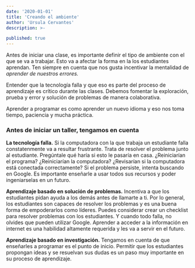 ```yaml
---
date: '2020-01-01'
title: 'Creando el ambiente'
author: 'Ursula Cervantes'
description: >-

published: true
---
```


Antes de iniciar una clase, es importante definir el tipo de ambiente con el que
se va a trabajar. Esto va a afectar la forma en la los estudiantes aprendan.
Ten siempre en cuenta que nos gusta incentivar la mentalidad de _aprender de nuestros errores._

Entender que la tecnología falla y que eso es parte del proceso de aprendizaje es
crítico durante las clases. Debemos fomentar la exploración, prueba y error y
solución de problemas de manera colaborativa.

Aprender a programar es como aprender un nuevo idioma y eso nos toma tiempo,
paciencia y mucha práctica.

### Antes de iniciar un taller, tengamos en cuenta

**La tecnología falla.**
Si la computadora con la que trabaja un estudiante falla constatenmente va a
resultar frustrante. Trata de resolver el problema junto al estudiante. Pregúntale
qué haría si esto le pasaría en casa. ¿Reiniciarían el programa? ¿Reiniciarían la
computadora? ¿Revisarían si la computadora está conectada correctamente? Si el
problema persiste, intenta buscando en Google. Es importante enseñarle a usar
todos sus recursos y poder ingeniarselas en un futuro.

**Aprendizaje basado en solución de problemas.**
Incentiva a que los estudiantes pidan ayuda a los demás antes de llamarte a ti.
Por lo general, los estudiantes son capaces de resolver los problemas y es una
buena forma de empoderarlos como líderes. Puedes considerar crear un checklist para
resolver problemas con los estudiantes. Y cuando todo falla, no olvides que pueden
utilizar Google. Aprender a acceder a la información en internet es una habilidad
altamente requerida y les va a servir en el futuro.

**Aprendizaje basado en investigación.**
Tengamos en cuenta de que enseñarles a programar es el punto de inicio. Permitir
que los estudiantes propongan ideas y se resuelvan sus dudas es un paso muy
importante en su proceso de aprendizaje.

